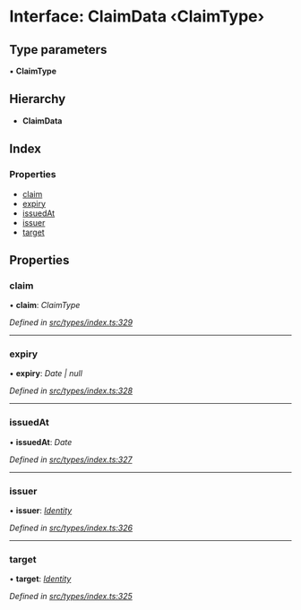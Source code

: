 # Interface: ClaimData ‹**ClaimType**›

## Type parameters

▪ **ClaimType**

## Hierarchy

* **ClaimData**

## Index

### Properties

* [claim](claimdata.md#claim)
* [expiry](claimdata.md#expiry)
* [issuedAt](claimdata.md#issuedat)
* [issuer](claimdata.md#issuer)
* [target](claimdata.md#target)

## Properties

###  claim

• **claim**: *ClaimType*

*Defined in [src/types/index.ts:329](https://github.com/PolymathNetwork/polymesh-sdk/blob/c77f6a3e/src/types/index.ts#L329)*

___

###  expiry

• **expiry**: *Date | null*

*Defined in [src/types/index.ts:328](https://github.com/PolymathNetwork/polymesh-sdk/blob/c77f6a3e/src/types/index.ts#L328)*

___

###  issuedAt

• **issuedAt**: *Date*

*Defined in [src/types/index.ts:327](https://github.com/PolymathNetwork/polymesh-sdk/blob/c77f6a3e/src/types/index.ts#L327)*

___

###  issuer

• **issuer**: *[Identity](../classes/identity.md)*

*Defined in [src/types/index.ts:326](https://github.com/PolymathNetwork/polymesh-sdk/blob/c77f6a3e/src/types/index.ts#L326)*

___

###  target

• **target**: *[Identity](../classes/identity.md)*

*Defined in [src/types/index.ts:325](https://github.com/PolymathNetwork/polymesh-sdk/blob/c77f6a3e/src/types/index.ts#L325)*
